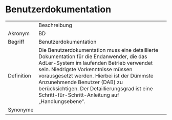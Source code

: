 # Benutzerdokumentation




<table>
    <tr>
        <td></td>
        <td>Beschreibung</td>
    </tr>
    <tr>
        <td>Akronym</td>
        <td>BD</td>
    </tr>
    <tr>
        <td>Begriff</td>
        <td>Benutzerdokumentation</td>
    </tr>
    <tr>
        <td>Definition</td>
        <td>Die Benutzerdokumentation muss eine
            detaillierte Dokumentation für die Endanwender,
            die das AdLer-System im laufenden Betrieb verwendet sein. 
            Niedrigste Vorkenntnisse müssen vorausgesetzt werden. 
            Hierbei ist der Dümmste Anzunehmende Benutzer (DAB) zu berücksichtigen.
            Der Detaillierungsgrad ist eine Schritt-für-Schritt-Anleitung auf 
            „Handlungsebene“.</td>
    </tr>
   <tr>
        <td>Synonyme</td>
        <td></td>
    </tr>
</table>
